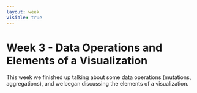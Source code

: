 ```yaml
---
layout: week
visible: true
---
```


# Week 3 - Data Operations and Elements of a Visualization

This week we finished up talking about some data operations (mutations,
aggregations), and we began discussing the elements of a visualization.
